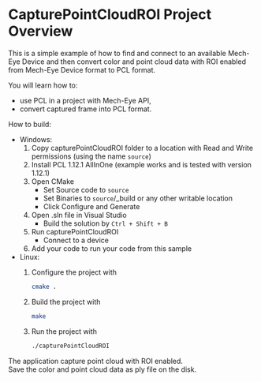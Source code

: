 # CapturePointCloudROI Project Overview

This is a simple example of how to find and connect to an available Mech-Eye Device
and then convert color and point cloud data with ROI enabled from Mech-Eye Device format to PCL format.

You will learn how to:

* use PCL in a project with Mech-Eye API,
* convert captured frame into PCL format.

How to build:

* Windows:
  1. Copy capturePointCloudROI folder to a location with Read and
   Write permissions (using the name `source`)
  2. Install PCL 1.12.1 AllInOne (example works and is tested with version 1.12.1)
  3. Open CMake
      * Set Source code to `source`
      * Set Binaries to `source`/_build or any other writable location
      * Click Configure and Generate
  4. Open .sln file in Visual Studio
      * Build the solution by `Ctrl + Shift + B`
  5. Run capturePointCloudROI
      * Connect to a device
  6. Add your code to run your code from this sample
* Linux:
  1. Configure the project with

      ```bash
      cmake .
      ```

  2. Build the project with

      ```bash
      make
      ```

  3. Run the project with

      ```bash
      ./capturePointCloudROI
      ```

The application capture point cloud with ROI enabled.  
Save the color and point cloud data as ply file on the disk.
